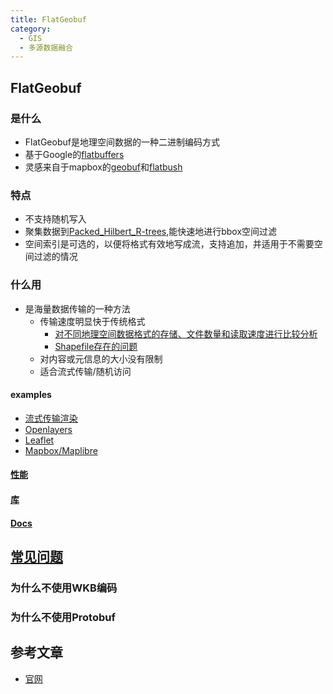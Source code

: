 ```yaml
---
title: FlatGeobuf
category:
  - GIS
  - 多源数据融合
---
```

## FlatGeobuf
### 是什么
- FlatGeobuf是地理空间数据的一种二进制编码方式
- 基于Google的[flatbuffers](http://google.github.io/flatbuffers/)
- 灵感来自于mapbox的[geobuf](https://github.com/mapbox/geobuf)和[flatbush](https://github.com/mourner/flatbush)
### 特点
- 不支持随机写入
- 聚集数据到[Packed_Hilbert_R-trees](https://en.wikipedia.org/wiki/Hilbert_R-tree#Packed_Hilbert_R-trees),能快速地进行bbox空间过滤
- 空间索引是可选的，以便将格式有效地写成流，支持追加，并适用于不需要空间过滤的情况
### 什么用
- 是海量数据传输的一种方法
  - 传输速度明显快于传统格式
    - [对不同地理空间数据格式的存储、文件数量和读取速度进行比较分析](https://github.com/geografope/vectorial-spatial-formats)
    - [Shapefile存在的问题](http://switchfromshapefile.org/)
  - 对内容或元信息的大小没有限制
  - 适合流式传输/随机访问
#### examples
- [流式传输渲染](https://observablehq.com/@bjornharrtell/streaming-flatgeobuf)
- [Openlayers](https://flatgeobuf.org/examples/openlayers)
- [Leaflet](https://flatgeobuf.org/examples/leaflet/)
- [Mapbox/Maplibre](https://flatgeobuf.org/examples/maplibre/)
#### [性能](https://flatgeobuf.org/#performance)
#### [库](https://flatgeobuf.org/#supported-applications--libraries)
#### [Docs](https://flatgeobuf.org/#documentation)
## [常见问题](https://flatgeobuf.org/#faq)
### 为什么不使用WKB编码
### 为什么不使用Protobuf
## 参考文章
- [官网](https://flatgeobuf.org/)

